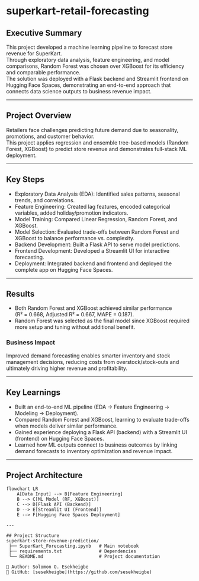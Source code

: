 # superkart-retail-forecasting

## Executive Summary
This project developed a machine learning pipeline to forecast store revenue for SuperKart.  
Through exploratory data analysis, feature engineering, and model comparisons, Random Forest was chosen over XGBoost for its efficiency and comparable performance.  
The solution was deployed with a Flask backend and Streamlit frontend on Hugging Face Spaces, demonstrating an end-to-end approach that connects data science outputs to business revenue impact.

---

## Project Overview
Retailers face challenges predicting future demand due to seasonality, promotions, and customer behavior.  
This project applies regression and ensemble tree-based models (Random Forest, XGBoost) to predict store revenue and demonstrates full-stack ML deployment.

---

## Key Steps
- Exploratory Data Analysis (EDA): Identified sales patterns, seasonal trends, and correlations.  
- Feature Engineering: Created lag features, encoded categorical variables, added holiday/promotion indicators.  
- Model Training: Compared Linear Regression, Random Forest, and XGBoost.  
- Model Selection: Evaluated trade-offs between Random Forest and XGBoost to balance performance vs. complexity.  
- Backend Development: Built a Flask API to serve model predictions.  
- Frontend Development: Developed a Streamlit UI for interactive forecasting.  
- Deployment: Integrated backend and frontend and deployed the complete app on Hugging Face Spaces.  

---

## Results
- Both Random Forest and XGBoost achieved similar performance  
  (R² = 0.668, Adjusted R² = 0.667, MAPE = 0.187).  
- Random Forest was selected as the final model since XGBoost required more setup and tuning without additional benefit.  

### Business Impact
Improved demand forecasting enables smarter inventory and stock management decisions, reducing costs from overstock/stock-outs and ultimately driving higher revenue and profitability.  

---

## Key Learnings
- Built an end-to-end ML pipeline (EDA → Feature Engineering → Modeling → Deployment).  
- Compared Random Forest and XGBoost, learning to evaluate trade-offs when models deliver similar performance.  
- Gained experience deploying a Flask API (backend) with a Streamlit UI (frontend) on Hugging Face Spaces.  
- Learned how ML outputs connect to business outcomes by linking demand forecasts to inventory optimization and revenue impact.  

---

## Project Architecture
```mermaid
flowchart LR
    A[Data Input] --> B[Feature Engineering]
    B --> C[ML Model (RF, XGBoost)]
    C --> D[Flask API (Backend)]
    D --> E[Streamlit UI (Frontend)]
    E --> F[Hugging Face Spaces Deployment]

---

## Project Structure
superkart-store-revenue-prediction/
 ├── SuperKart_Forecasting.ipynb   # Main notebook
 ├── requirements.txt              # Dependencies
 └── README.md                     # Project documentation

👤 Author: Solomon O. Esekheigbe  
🔗 GitHub: [sesekheigbe](https://github.com/sesekheigbe)
